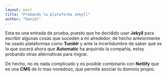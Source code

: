 ```yaml
---
layout: post
title: "Probando la plataforma Jekyll"
author: "Daniel"
---
```


Esta es una entrada de prueba, puesto que he decidido usar **Jekyll** para escribir algunas cosas que suceden a mi alrededor, de hecho anteiormente he usado plataformas como **Tumblr** y ante la incertidumbre de saber qué es lo que sucerá ahora que **Automatic** ha arquirido la compañía, estoy probando otras alternativas para migrar.

De hecho, no es nada complicado y es posible combinarlo con **Netlify** que es una **CMS** de lo mas novedoso, que permite asociar tu dominio propio.

